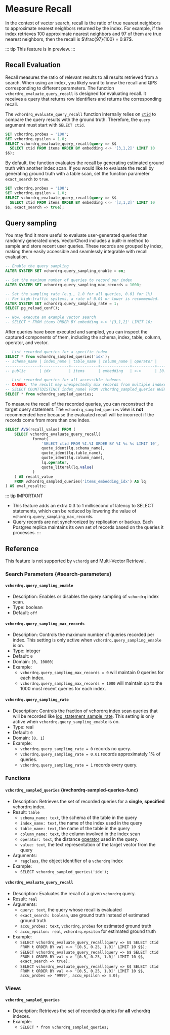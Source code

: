 # Measure Recall

In the context of vector search, recall is the ratio of true nearest neighbors to approximate nearest neighbors returned by the index. For example, if the index retrieves $100$ approximate nearest neighbors and $97$ of them are true nearest neighbors, then the recall is $\frac{97}{100} = 0.97$.

::: tip
This feature is in preview.
:::

## Recall Evaluation <badge type="tip" text="since v0.5.0" />

Recall measures the ratio of relevant results to all results retrieved from a search. When using an index, you likely want to know the recall and QPS corresponding to different parameters. The function `vchordrq_evaluate_query_recall` is designed for evaluating recall. It receives a query that returns row identifiers and returns the corresponding recall.

The `vchordrq_evaluate_query_recall` function internally relies on [`ctid`](https://www.postgresql.org/docs/current/ddl-system-columns.html#DDL-SYSTEM-COLUMNS-CTID) to compare the query results with the ground truth. Therefore, the `query` argument must start with `SELECT ctid`.

```sql
SET vchordrq.probes = '100';
SET vchordrq.epsilon = 1.0;
SELECT vchordrq_evaluate_query_recall(query => $$
  SELECT ctid FROM items ORDER BY embedding <-> '[3,1,2]' LIMIT 10
$$);
```

By default, the function evaluates the recall by generating estimated ground truth with another index scan. If you would like to evaluate the recall by generating ground truth with a table scan, set the function parameter `exact_search` to `true`.

```sql
SET vchordrq.probes = '100';
SET vchordrq.epsilon = 1.0;
SELECT vchordrq_evaluate_query_recall(query => $$
  SELECT ctid FROM items ORDER BY embedding <-> '[3,1,2]' LIMIT 10
$$, exact_search => true);
```

## Query sampling <badge type="tip" text="since v0.5.2" />

You may find it more useful to evaluate user-generated queries than randomly generated ones. VectorChord includes a built-in method to sample and store recent user queries. These records are grouped by index, making them easily accessible and seamlessly integrable with recall evaluation.

```sql
-- Enable the query sampling
ALTER SYSTEM SET vchordrq.query_sampling_enable = on;

-- Set the maximum number of queries to record per index
ALTER SYSTEM SET vchordrq.query_sampling_max_records = 1000;

-- Set the sampling rate (e.g., 1.0 for all queries, 0.01 for 1%)
-- For high-traffic systems, a rate of 0.01 or lower is recommended.
ALTER SYSTEM SET vchordrq.query_sampling_rate = 1;
SELECT pg_reload_conf();

-- Now, execute an example vector search
-- SELECT * FROM items ORDER BY embedding <-> '[3,1,2]' LIMIT 10;
```

After queries have been executed and sampled, you can inspect the captured components of them, including the schema, index, table, column, operator, and vector.

```sql
-- List recorded queries for a specific index
SELECT * from vchordrq_sampled_queries('idx');
-- schema_name | index_name | table_name | column_name | operator |    value
---------------+------------+------------+-------------+----------+--------------
-- public      | idx        | items      | embedding   | <->      | [0.5,0.25,1]

-- List recorded queries for all accessible indexes
-- DANGER: The result may unexpectedly mix records from multiple indexes. Please check carefully before use. // [!code error]
-- SELECT COUNT(DISTINCT index_name) FROM vchordrq_sampled_queries WHERE ... // [!code error]
SELECT * from vchordrq_sampled_queries;
```

To measure the recall of the recorded queries, you can reconstruct the target query statement. The `vchordrq_sampled_queries` view is **not** recommended here because the evaluated recall will be incorrect if the records come from more than one index.

```sql
SELECT AVG(recall_value) FROM (
    SELECT vchordrq_evaluate_query_recall(
            format(
                'SELECT ctid FROM %I.%I ORDER BY %I %s %s LIMIT 10',
                quote_ident(lq.schema_name),
                quote_ident(lq.table_name),
                quote_ident(lq.column_name),
                lq.operator,
                quote_literal(lq.value)
            )
    ) AS recall_value
    FROM vchordrq_sampled_queries('items_embedding_idx') AS lq
) AS eval_results;
```

::: tip IMPORTANT
- This feature adds an extra 0.3 to 1 millisecond of latency to SELECT statements, which can be reduced by lowering the value of `vchordrq.query_sampling_max_records`.
- Query records are not synchronized by replication or backup. Each Postgres replica maintains its own set of records based on the queries it processes.
:::

## Reference

This feature is not supported by `vchordg` and Multi-Vector Retrieval.

### Search Parameters <badge type="info" text="vchordrq" /> {#search-parameters}

#### `vchordrq.query_sampling_enable` <badge type="tip" text="since v0.5.2" />

- Description: Enables or disables the query sampling of `vchordrq` index scan.
- Type: boolean
- Default: `off`

#### `vchordrq.query_sampling_max_records` <badge type="tip" text="since v0.5.2" />

- Description: Controls the maximum number of queries recorded per index. This setting is only active when `vchordrq.query_sampling_enable` is on.
- Type: integer
- Default: `0`
- Domain: `[0, 10000]`
- Example:
    - `vchordrq.query_sampling_max_records = 0` will maintain 0 queries for each index.
    - `vchordrq.query_sampling_max_records = 1000` will maintain up to the 1000 most recent queries for each index.

#### `vchordrq.query_sampling_rate` <badge type="tip" text="since v0.5.2" />

- Description: Controls the fraction of vchordrq index scan queries that will be recorded like [log_statement_sample_rate](https://www.postgresql.org/docs/current/runtime-config-logging.html#GUC-LOG-STATEMENT-SAMPLE-RATE). This setting is only active when `vchordrq.query_sampling_enable` is on.
- Type: real
- Default: `0`
- Domain: `[0, 1]`
- Example:
    - `vchordrq.query_sampling_rate = 0` records no query.
    - `vchordrq.query_sampling_rate = 0.01` records approximately 1% of queries.
    - `vchordrq.query_sampling_rate = 1` records every query.

### Functions <badge type="info" text="vchordrq" />

#### `vchordrq_sampled_queries` <badge type="tip" text="since v0.5.2" /> {#vchordrq-sampled-queries-func}

- Description: Retrieves the set of recorded queries for a **single**, **specified** vchordrq index.
- Result: `table`
    - `schema_name: text`, the schema of the table in the query
    - `index_name: text`, the name of the index used in the query
    - `table_name: text`, the name of the table in the query
    - `column_name: text`, the column involved in the index scan
    - `operator: text`, the distance [operator](/vectorchord/usage/indexing#operator-classes) used in the query.
    - `value: text`, the text representation of the target vector from the query
- Arguments:
    - `regclass`, the object identifier of a `vchordrq` index
- Example:
    - `SELECT vchordrq_sampled_queries('idx');`

#### `vchordrq_evaluate_query_recall` <badge type="tip" text="since v0.5.0" />

- Description: Evaluates the recall of a given `vchordrq` query.
- Result: `real`
- Arguments:
    - `query: text`, the query whose recall is evaluated
    - `exact_search: boolean`, use ground truth instead of estimated ground truth
    - `accu_probes: text`, `vchordrq.probes` for estimated ground truth
    - `accu_epsilon: real`, `vchordrq.epsilon` for estimated ground truth
- Example:
    - `SELECT vchordrq_evaluate_query_recall(query => $$ SELECT ctid FROM t ORDER BY val <-> '[0.5, 0.25, 1.0]' LIMIT 10 $$);`
    - `SELECT vchordrq_evaluate_query_recall(query => $$ SELECT ctid FROM t ORDER BY val <-> '[0.5, 0.25, 1.0]' LIMIT 10 $$, exact_search => true);`
    - `SELECT vchordrq_evaluate_query_recall(query => $$ SELECT ctid FROM t ORDER BY val <-> '[0.5, 0.25, 1.0]' LIMIT 10 $$, accu_probes => '9999', accu_epsilon => 4.0);`

### Views <badge type="info" text="vchordrq" />

#### `vchordrq_sampled_queries` <badge type="tip" text="since v0.5.2" />

- Description: Retrieves the set of recorded queries for **all** vchordrq indexes.
- Example:
    - `SELECT * from vchordrq_sampled_queries;`